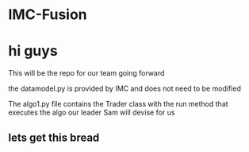 # IMC-Fusion
 
# hi guys

This will be the repo for our team going forward

the datamodel.py is provided by IMC and does not need to be modified

The algo1.py file contains the Trader class with the run method that executes the algo our leader Sam will devise for us

## lets get this bread